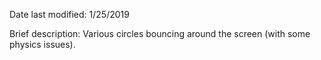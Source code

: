 Date last modified: 1/25/2019

Brief description:
Various circles bouncing around the screen (with some physics issues).